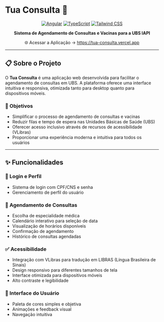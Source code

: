 # Tua Consulta 🏥

<div align="center">

[![Angular](https://img.shields.io/badge/Angular-18+-DD0031?style=for-the-badge&logo=angular)](https://angular.io/)
[![TypeScript](https://img.shields.io/badge/TypeScript-5.5+-3178C6?style=for-the-badge&logo=typescript)](https://www.typescriptlang.org/)
[![Tailwind CSS](https://img.shields.io/badge/Tailwind_CSS-3.4+-38B2AC?style=for-the-badge&logo=tailwind-css)](https://tailwindcss.com/)

**Sistema de Agendamento de Consultas e Vacinas para a UBS IAPI**

🌐 Acessar a Aplicação → https://tua-consulta.vercel.app

</div>

---

## 📋 Sobre o Projeto

O **Tua Consulta** é uma aplicação web desenvolvida para facilitar o agendamento de consultas em UBS. A plataforma oferece uma interface intuitiva e responsiva, otimizada tanto para desktop quanto para dispositivos móveis.

### 🎯 Objetivos

- Simplificar o processo de agendamento de consultas e vacinas
- Reduzir filas e tempo de espera nas Unidades Básicas de Saúde (UBS)
- Oferecer acesso inclusivo através de recursos de acessibilidade (VLibras)
- Proporcionar uma experiência moderna e intuitiva para todos os usuários

---

## ✨ Funcionalidades

### 🔐 Login e Perfil
- Sistema de login com CPF/CNS e senha
- Gerenciamento de perfil do usuário

### 📅 Agendamento de Consultas
- Escolha de especialidade médica
- Calendário interativo para seleção de data
- Visualização de horários disponíveis
- Confirmação de agendamento
- Histórico de consultas agendadas


### ✅ Acessibilidade
- Integração com VLibras para tradução em LIBRAS (Língua Brasileira de Sinais)
- Design responsivo para diferentes tamanhos de tela
- Interface otimizada para dispositivos móveis
- Alto contraste e legibilidade

### 🎨 Interface do Usuário
- Paleta de cores simples e objetiva
- Animações e feedback visual
- Navegação intuitiva

</div>

